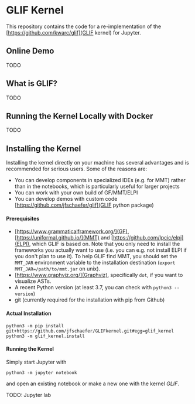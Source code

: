 GLIF Kernel
===========

This repository contains the code for a re-implementation of the [https://github.com/kwarc/glif](GLIF kernel) for Jupyter.

## Online Demo
TODO

## What is GLIF?
TODO

## Running the Kernel Locally with Docker
TODO

## Installing the Kernel
Installing the kernel directly on your machine has several advantages and is recommended
for serious users.
Some of the reasons are:
* You can develop components in specialized IDEs (e.g. for MMT) rather than in the notebooks,
    which is particularly useful for larger projects
* You can work with your own build of GF/MMT/ELPI
* You can develop demos with custom code [https://github.com/jfschaefer/glif](GLIF python package)

#### Prerequisites
* [https://www.grammaticalframework.org/](GF), [https://uniformal.github.io/](MMT) and [https://github.com/lpcic/elpi](ELPI), which GLIF is based on.
    Note that you only need to install the frameworks you actually want to use (i.e. you can e.g. not install ELPI if you don't plan to use it).
    To help GLIF find MMT, you should set the `MMT_JAR` environment variable to the installation destination (`export MMT_JAR=/path/to/mmt.jar` on unix).
* [https://www.graphviz.org/](Graphviz), specifically `dot`, if you want to  visualize ASTs.
* A recent Python version (at least 3.7, you can check with `python3 --version`)
* git (currently required for the installation with pip from Github)


#### Actual Installation
```
python3 -m pip install git+https://github.com/jfschaefer/GLIFkernel.git#egg=glif_kernel
python3 -m glif_kernel.install
```

#### Running the Kernel
Simply start Jupyter with
```
python3 -m jupyter notebook
```
and open an existing notebook or make a new one with the kernel *GLIF*.

TODO: Jupyter lab
